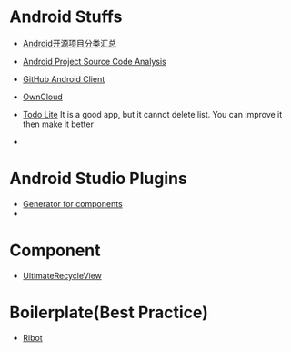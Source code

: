 # Android Stuffs

- [Android开源项目分类汇总](https://github.com/Trinea/android-open-project)
- [Android Project Source Code Analysis](https://github.com/android-cn/android-open-project-analysis)
- [GitHub Android Client](https://github.com/forkhubs/android)
- [OwnCloud](https://github.com/owncloud/android)

- [Todo Lite](https://github.com/couchbaselabs/ToDoLite-Android)
  It is a good app, but it cannot delete list. You can improve it then make it better
-
# Android Studio Plugins
 - [Generator for components](https://github.com/avast/android-butterknife-zelezny)
 - 
 
# Component
 - [UltimateRecycleView](https://github.com/cymcsg/UltimateRecyclerView)

# Boilerplate(Best Practice)
 - [Ribot](https://github.com/ribot/android-boilerplate)

